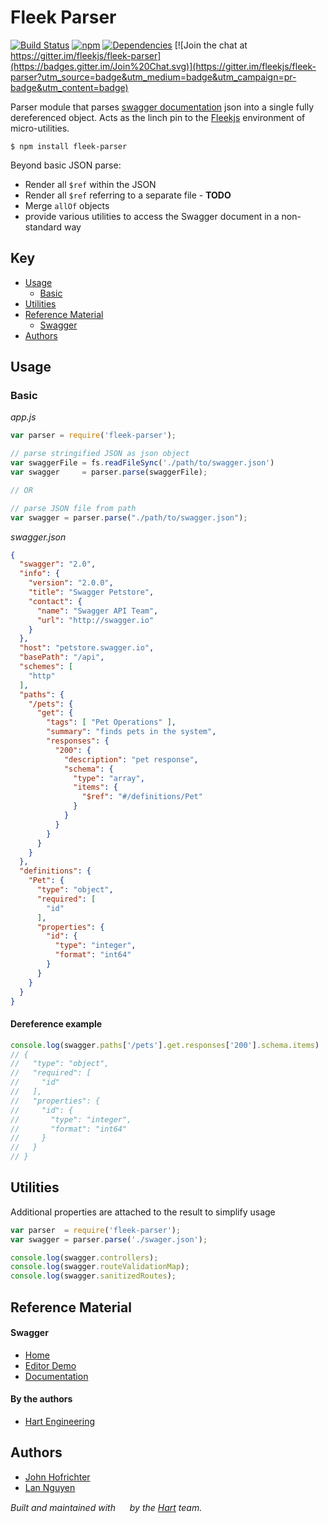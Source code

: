 # Fleek Parser

[![Build Status](https://travis-ci.org/fleekjs/fleek-parser.svg)](https://travis-ci.org/fleekjs/fleek-parser) [![npm](https://img.shields.io/npm/l/express.svg)](https://github.com/fleekjs/fleek-parser/blob/master/LICENSE)  [![Dependencies](https://img.shields.io/david/fleekjs/fleek-parser.svg)](https://david-dm.org/fleekjs/fleek-parser) [![Join the chat at https://gitter.im/fleekjs/fleek-parser](https://badges.gitter.im/Join%20Chat.svg)](https://gitter.im/fleekjs/fleek-parser?utm_source=badge&utm_medium=badge&utm_campaign=pr-badge&utm_content=badge)

Parser module that parses [swagger documentation](http://swagger.io/) json into a single fully dereferenced object. Acts as the linch pin to the [Fleekjs](https://github.com/fleekjs) environment of micro-utilities.

`$ npm install fleek-parser`

Beyond basic JSON parse:
  - Render all `$ref` within the JSON
  - Render all `$ref` referring to a separate file - **TODO**
  - Merge `allOf` objects
  - provide various utilities to access the Swagger document in a non-standard way

## Key

- [Usage](#usage)
  - [Basic](#basic)
- [Utilities](#utilities)
- [Reference Material](#reference-material)
  - [Swagger](#swagger)
- [Authors](#authors)

## Usage

### Basic


_app.js_
```javascript
var parser = require('fleek-parser');

// parse stringified JSON as json object
var swaggerFile = fs.readFileSync('./path/to/swagger.json')
var swagger     = parser.parse(swaggerFile);

// OR

// parse JSON file from path
var swagger = parser.parse("./path/to/swagger.json");
```

_swagger.json_
```JSON
{
  "swagger": "2.0",
  "info": {
    "version": "2.0.0",
    "title": "Swagger Petstore",
    "contact": {
      "name": "Swagger API Team",
      "url": "http://swagger.io"
    }
  },
  "host": "petstore.swagger.io",
  "basePath": "/api",
  "schemes": [
    "http"
  ],
  "paths": {
    "/pets": {
      "get": {
        "tags": [ "Pet Operations" ],
        "summary": "finds pets in the system",
        "responses": {
          "200": {
            "description": "pet response",
            "schema": {
              "type": "array",
              "items": {
                "$ref": "#/definitions/Pet"
              }
            }
          }
        }
      }
    }
  },
  "definitions": {
    "Pet": {
      "type": "object",
      "required": [
        "id"
      ],
      "properties": {
        "id": {
          "type": "integer",
          "format": "int64"
        }
      }
    }
  }
}
```

#### Dereference example

```javascript
console.log(swagger.paths['/pets'].get.responses['200'].schema.items)
// {
//   "type": "object",
//   "required": [
//     "id"
//   ],
//   "properties": {
//     "id": {
//       "type": "integer",
//       "format": "int64"
//     }
//   }
// }
```

## Utilities

Additional properties are attached to the result to simplify usage

```javascript
var parser  = require('fleek-parser');
var swagger = parser.parse('./swager.json');

console.log(swagger.controllers);
console.log(swagger.routeValidationMap);
console.log(swagger.sanitizedRoutes);
```


## Reference Material

#### Swagger

- [Home](http://swagger.io/)
- [Editor Demo](http://editor.swagger.io/)
- [Documentation](https://github.com/swagger-api/swagger-spec/blob/master/versions/2.0.md)

#### By the authors

- [Hart Engineering](http://engineering.hart.com/)

## Authors

- [John Hofrichter](https://github.com/johnhof)
- [Lan Nguyen](https://github.com/lan-nguyen91)

_Built and maintained with [<img width="15px" src="http://hart.com/wp-content/themes/hart/img/hart_logo.svg">](http://hart.com/) by the [Hart](http://hart.com/) team._
